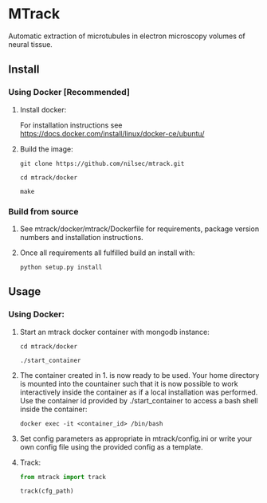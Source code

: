 # MTrack

Automatic extraction of microtubules in electron microscopy volumes of neural tissue.

## Install


### Using Docker [Recommended]

1. Install docker: 
    
    For installation instructions see https://docs.docker.com/install/linux/docker-ce/ubuntu/

2. Build the image:
    
    ```    
    git clone https://github.com/nilsec/mtrack.git

    cd mtrack/docker

    make
    ```

### Build from source

1. See mtrack/docker/mtrack/Dockerfile for requirements, package version numbers and installation instructions.

2. Once all requirements all fulfilled build an install with:
    ```
    python setup.py install
    ```

## Usage
### Using Docker:

1. Start an mtrack docker container with mongodb instance:
    ```
    cd mtrack/docker

    ./start_container
    ```
2. The container created in 1. is now ready to be used. Your home directory is mounted into the countainer such that it is now possible to work interactively inside the container as if a local installation was performed. Use the container id provided by ./start_container to access a bash shell inside the container:
    
    ```
    docker exec -it <container_id> /bin/bash
    ```

3. Set config parameters as appropriate in mtrack/config.ini or write your own config file using the provided config as a template.

4. Track:
    ```python
    from mtrack import track

    track(cfg_path)
